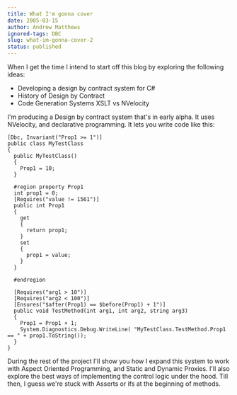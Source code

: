 ```yaml
---
title: What I'm gonna cover
date: 2005-03-15
author: Andrew Matthews
ignored-tags: DBC
slug: what-im-gonna-cover-2
status: published
---
```


When I get the time I intend to start off this blog by exploring the following ideas:

-   Developing a design by contract system for C\#
-   History of Design by Contract
-   Code Generation Systems XSLT vs NVelocity

I'm producing a Design by contract system that's in early alpha. It uses NVelocity, and declarative programming. It lets you write code like this:

    [Dbc, Invariant("Prop1 >= 1")]
    public class MyTestClass
    {
      public MyTestClass()
      {
        Prop1 = 10;
      }

      #region property Prop1
      int prop1 = 0;
      [Requires("value != 1561")]
      public int Prop1
      {
        get
        {
          return prop1;
        }
        set
        {
          prop1 = value;
        }
      }

      #endregion

      [Requires("arg1 > 10")]
      [Requires("arg2 < 100")]
      [Ensures("$after(Prop1) == $before(Prop1) + 1")]
      public void TestMethod(int arg1, int arg2, string arg3)
      {
        Prop1 = Prop1 + 1;
        System.Diagnostics.Debug.WriteLine( "MyTestClass.TestMethod.Prop1 == " + prop1.ToString());
      }
    }

During the rest of the project I'll show you how I expand this system to work with Aspect Oriented Programming, and Static and Dynamic Proxies. I'll also explore the best ways of implementing the control logic under the hood.
Till then, I guess we're stuck with Asserts or ifs at the beginning of methods.
